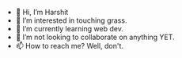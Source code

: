 - 👋 Hi, I’m Harshit
- 👀 I’m interested in touching grass.
- 🌱 I’m currently learning web dev.
- 💞️ I’m not looking to collaborate on anything YET. 
- 📫 How to reach me? Well, don't.

<!---
rrrautela/rrrautela is a ✨ special ✨ repository because its `README.md` (this file) appears on your GitHub profile.
You can click the Preview link to take a look at your changes.
--->

